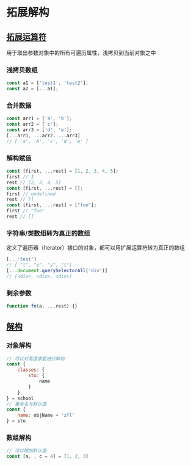 # 拓展解构

## [拓展运算符](https://jishuin.proginn.com/p/763bfbd59a3a)

用于取出参数对象中的所有可遍历属性，浅拷贝到当前对象之中

### 浅拷贝数组

```js
const a1 = ['test1', 'test2'];
const a2 = [...a1];
```

### 合并数据

```js
const arr1 = ['a', 'b'];
const arr2 = ['c'];
const arr3 = ['d', 'e'];
[...arr1, ...arr2, ...arr3]
// [ 'a', 'b', 'c', 'd', 'e' ]
```

### 解构赋值

```js
const [first, ...rest] = [1, 2, 3, 4, 5];
first // 1
rest // [2, 3, 4, 5]
const [first, ...rest] = [];
first // undefined
rest // []
const [first, ...rest] = ["foo"];
first // "foo"
rest // []
```

### 字符串/类数组转为真正的数组

定义了遍历器（Iterator）接口的对象，都可以用扩展运算符转为真正的数组

```js
[...'test']
// [ "t", "e", "s", "t"]
[...document.querySelectorAll('div')]
// [<div>, <div>, <div>]
```

### 剩余参数

```js
function fn(a, ...rest) {}
```

## [解构](https://juejin.cn/post/6844903926882385933)

### 对象解构

```js
// 可以对高度嵌套进行解构
const {
    classes: {
        stu: {
            name
        }
    }
} = school
// 重命名与默认值
const {
    name: objName = 'zfl'
} = stu
```

### 数组解构

```js
// 可以增加默认值
const [a, , c = 4] = [1, 2, 3]
```
